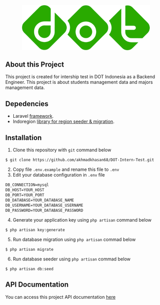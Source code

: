 <p align="center"><img src="https://raw.githubusercontent.com/akhmadkhasan68/DOT-Intern-Test/master/public/assets/media/logos/logo-1.png" width="400">
</p>

## About this Project

This project is created for intership test in DOT Indonesia as a Backend Engineer. This project is about students management data and majors management data. 

## Depedencies

- Laravel [framework](https://laravel.com/).
- Indoregion [library for region seeder & migration](https://github.com/azishapidin/indoregion).

## Installation
1. Clone this repository with `git` command below
```console
$ git clone https://github.com/akhmadkhasan68/DOT-Intern-Test.git
```
2. Copy file `.env.example` and rename this file to `.env`
3. Edit your database configuration in `.env` file
```console
DB_CONNECTION=mysql
DB_HOST=YOUR_HOST
DB_PORT=YOUR_PORT
DB_DATABASE=YOUR_DATABASE_NAME
DB_USERNAME=YOUR_DATABASE_USERNAME
DB_PASSWORD=YOUR_DATABASE_PASSWORD
```
4. Generate your application key using `php artisan` command below
```console
$ php artisan key:generate
```
5. Run database migration using `php artisan` commad below
```console
$ php artisan migrate
```
6. Run database seeder using `php artisan` commad below
```console
$ php artisan db:seed
```

## API Documentation

You can access this project API documentation [here](https://www.postman.com/)
